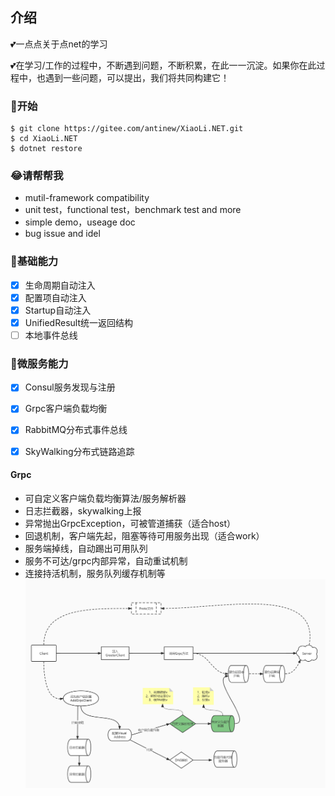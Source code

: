 
## 介绍
💕一点点关于点net的学习

💕在学习/工作的过程中，不断遇到问题，不断积累，在此一一沉淀。如果你在此过程中，也遇到一些问题，可以提出，我们将共同构建它！

### 🐣开始

```shell
$ git clone https://gitee.com/antinew/XiaoLi.NET.git
$ cd XiaoLi.NET
$ dotnet restore
```

### 😂请帮帮我
- mutil-framework compatibility
- unit test，functional test，benchmark test and more
- simple demo，useage doc
- bug issue and idel

### 🐌基础能力
- [x] 生命周期自动注入
- [x] 配置项自动注入
- [x] Startup自动注入
- [x] UnifiedResult统一返回结构
- [ ] 本地事件总线

### 🐸微服务能力
- [x] Consul服务发现与注册
- [x] Grpc客户端负载均衡
- [x] RabbitMQ分布式事件总线
- [x] SkyWalking分布式链路追踪


#### Grpc
- 可自定义客户端负载均衡算法/服务解析器
- 日志拦截器，skywalking上报
- 异常抛出GrpcException，可被管道捕获（适合host）
- 回退机制，客户端先起，阻塞等待可用服务出现（适合work）
- 服务端掉线，自动踢出可用队列
- 服务不可达/grpc内部异常，自动重试机制
- 连接持活机制，服务队列缓存机制等
![输入图片说明](img/grpc.jpg)